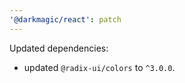 ```yaml
---
'@darkmagic/react': patch
---
```


Updated dependencies:

- updated `@radix-ui/colors` to `^3.0.0`.
